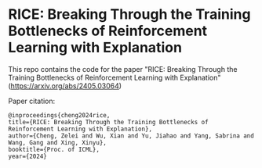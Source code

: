 # RICE: Breaking Through the Training Bottlenecks of Reinforcement Learning with Explanation

This repo contains the code for the paper "RICE: Breaking Through the Training Bottlenecks of Reinforcement Learning with Explanation" (https://arxiv.org/abs/2405.03064)

Paper citation:
```
@inproceedings{cheng2024rice,
title={RICE: Breaking Through the Training Bottlenecks of Reinforcement Learning with Explanation},
author={Cheng, Zelei and Wu, Xian and Yu, Jiahao and Yang, Sabrina and Wang, Gang and Xing, Xinyu},
booktitle={Proc. of ICML},
year={2024}
```
